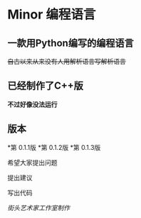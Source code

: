 # Minor 编程语言

## 一款用Python编写的编程语言

~~自古以来从来没有人用解析语言写解析语言~~

## 已经制作了C++版

**不过好像没法运行**

## 版本
*第 0.1.1版
*第 0.1.2版
*第 0.1.3版

希望大家提出问题

提出建议

写出代码

*街头艺术家工作室制作*
